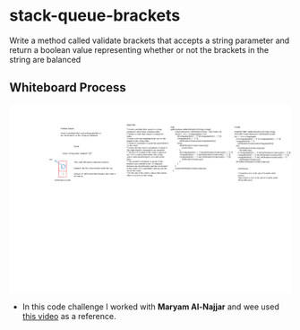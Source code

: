 # stack-queue-brackets

Write a method called validate brackets that accepts a string parameter and return a boolean value representing whether or not the brackets in the string are balanced

## Whiteboard Process

![stack-queue-brackets](/challenges/stack-and-queue/app/src/main/java/stack/and/queue/images/code-challenge-13.png)

* In this code challenge I worked with **Maryam Al-Najjar** and wee used [this video](https://www.youtube.com/watch?v=CCyEXcNamC4&ab_channel=BackToBackSWE) as a reference.